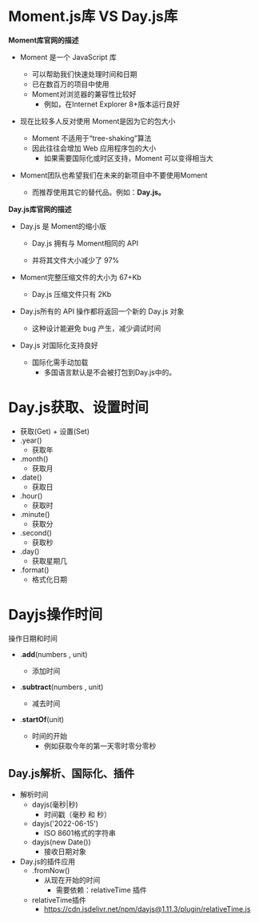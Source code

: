# Moment.js库 VS Day.js库

**Moment库官网的描述**

- Moment 是一个 JavaScript 库
  - 可以帮助我们快速处理时间和日期
  - 已在数百万的项目中使用
  - Moment对浏览器的兼容性比较好
    - 例如，在Internet Explorer 8+版本运行良好
- 现在比较多人反对使用 Moment是因为它的包大小
  - Moment 不适用于“tree-shaking”算法
  - 因此往往会增加 Web 应用程序包的大小
    - 如果需要国际化或时区支持，Moment 可以变得相当大

- Moment团队也希望我们在未来的新项目中不要使用Moment 
  - 而推荐使用其它的替代品。例如：**Day.js。**

**Day.js库官网的描述**

- Day.js 是 Moment的缩小版

  - Day.js 拥有与 Moment相同的 API

  - 并将其文件大小减少了 97%

- Moment完整压缩文件的大小为 67+Kb
  - Day.js 压缩文件只有 2Kb
- Day.js所有的 API 操作都将返回一个新的 Day.js 对象
  - 这种设计能避免 bug 产生，减少调试时间
- Day.js 对国际化支持良好
  - 国际化需手动加载
    - 多国语言默认是不会被打包到Day.js中的。

# Day.js获取、设置时间

- 获取(Get) + 设置(Set)
- .year()
  - 获取年
- .month()
  - 获取月
- .date() 
  - 获取日
- .hour()
  - 获取时
- .minute()
  - 获取分
- .second()
  - 获取秒
- .day() 
  - 获取星期几
- .format() 
  - 格式化日期

# Dayjs操作时间

操作日期和时间

- .**add**(numbers , unit)
  - 添加时间
- .**subtract**(numbers , unit)
  - 减去时间

- .**startOf**(unit)
  - 时间的开始
    - 例如获取今年的第一天零时零分零秒

## Day.js解析、国际化、插件

- 解析时间
  - dayjs(毫秒|秒) 
    - 时间戳（毫秒 和 秒）
  - dayjs('2022-06-15')
    - ISO 8601格式的字符串
  - dayjs(new Date()) 
    - 接收日期对象
- Day.js的插件应用
  - .fromNow()
    - 从现在开始的时间
      - 需要依赖：relativeTime 插件
  - relativeTime插件
    - https://cdn.jsdelivr.net/npm/dayjs@1.11.3/plugin/relativeTime.js

